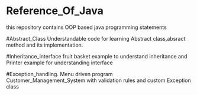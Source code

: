 # Reference_Of_Java
this repository contains OOP based java programming statements

#Abstract_Class 
  Understandable code for learning Abstract class,absract method and its implementation.
  
#Inheritance_interface
   fruit basket example to understand inheritance and Printer example for understanding interface
   
  #Exception_handling.
  Menu driven program Customer_Management_System with validation rules and custom Exception class
